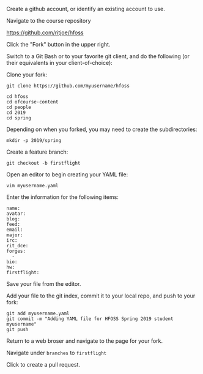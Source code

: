 
Create a github account, or identify an existing account to use.

Navigate to the course repository

https://github.com/ritjoe/hfoss

Click the "Fork" button in the upper right.

Switch to a Git Bash or to your favorite git client, and do the following 
(or their equivalents in your client-of-choice):

Clone your fork:

```
git clone https://github.com/myusername/hfoss

cd hfoss
cd ofcourse-content
cd people
cd 2019
cd spring
```

Depending on when you forked, you may need to create the subdirectories:

```
mkdir -p 2019/spring
```

Create a feature branch:

```
git checkout -b firstflight
```

Open an editor to begin creating your YAML file:

```
vim myusername.yaml
```

Enter the information for the following items:

```
name: 
avatar: 
blog: 
feed: 
email:
major: 
irc: 
rit_dce: 
forges:
  - 
bio: 
hw:
firstflight:
```

Save your file from the editor.

Add your file to the git index, commit it to your local repo, and push to 
your fork:

```
git add myusername.yaml
git commit -m "Adding YAML file for HFOSS Spring 2019 student myusername"
git push
```

Return to a web broser and navigate to the page for your fork.

Navigate under `branches` to `firstflight`

Click to create a pull request.



